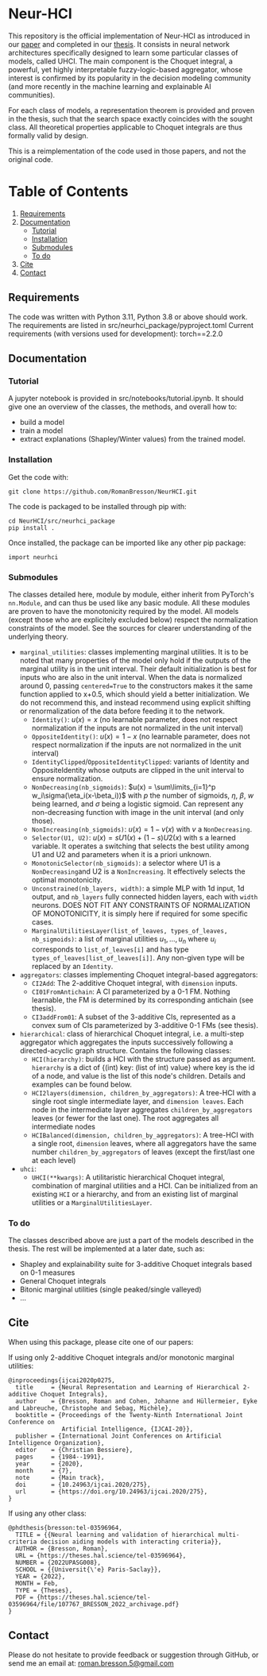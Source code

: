 # Neur-HCI

This repository is the official implementation of Neur-HCI as introduced in our [paper](https://www.ijcai.org/proceedings/2020/0275.pdf) and completed in our [thesis](https://theses.hal.science/tel-03596964). It consists in neural network architectures specifically designed to learn some particular classes of models, called UHCI. The main component is the Choquet integral, a powerful, yet highly interpretable fuzzy-logic-based aggregator, whose interest is confirmed by its popularity in the decision modeling community (and more recently in the machine learning and explainable AI communities).

For each class of models, a representation theorem is provided and proven in the thesis, such that the search space exactly coincides with the sought class. All theoretical properties applicable to Choquet integrals are thus formally valid by design.

This is a reimplementation of the code used in those papers, and not the original code.

# Table of Contents
1. [Requirements](#requirements)
2. [Documentation](#documentation)
    * [Tutorial](#tutorial)
    * [Installation](#installation)
    * [Submodules](#submodules)
    * [To do](#to-do)
3. [Cite](#cite)
4. [Contact](#contact)

## Requirements

The code was written with Python 3.11, Python 3.8 or above should work.
The requirements are listed in src/neurhci_package/pyproject.toml
Current requirements (with versions used for development):
torch==2.2.0

## Documentation

### Tutorial

A jupyter notebook is provided in src/notebooks/tutorial.ipynb. It should give one an overview of the classes, the methods, and overall how to:
- build a model
- train a model
- extract explanations (Shapley/Winter values) from the trained model.

### Installation

Get the code with:
```
git clone https://github.com/RomanBresson/NeurHCI.git
```

The code is packaged to be installed through pip with:
```
cd NeurHCI/src/neurhci_package
pip install .
```

Once installed, the package can be imported like any other pip package:
```
import neurhci
```

### Submodules

The classes detailed here, module by module, either inherit from PyTorch's ``nn.Module``, and can thus be used like any basic module. All these modules are proven to have the monotonicity required by the model. All models (except those who are explicitely excluded below) respect the normalization constraints of the model. See the sources for clearer understanding of the underlying theory.

* ``marginal_utilities``: classes implementing marginal utilities. It is to be noted that many properties of the model only hold if the outputs of the marginal utility is in the unit interval. Their default initialization is best for inputs who are also in the unit interval. When the data is normalized around 0, passing ``centered=True`` to the constructors makes it the same function applied to x+0.5, which should yield a better initialization. We do not recommend this, and instead recommend using explicit shifting or renormalization of the data before feeding it to the network.
  * ``Identity()``: $u(x) = x$ (no learnable parameter, does not respect normalization if the inputs are not normalized in the unit interval)
  * ``OppositeIdentity()``: $u(x) = 1-x$ (no learnable parameter, does not respect normalization if the inputs are not normalized in the unit interval)
  * ``IdentityClipped``/``OppositeIdentityClipped``: variants of Identity and OppositeIdentity whose outputs are clipped in the unit interval to ensure normalization.
  * ``NonDecreasing(nb_sigmoids)``: $u(x) = \sum\limits_{i=1}^p w_i\sigma(\eta_i(x-\beta_i))$ with $p$ the number of sigmoids, $\eta,~\beta,~w$ being learned, and $\sigma$ being a logistic sigmoid. Can represent any non-decreasing function with image in the unit interval (and only those).
  * ``NonIncreasing(nb_sigmoids)``: $u(x) = 1-v(x)$ with $v$ a ``NonDecreasing``.
  * ``Selector(U1, U2)``: $u(x) = sU1(x) + (1-s) U2(x)$ with s a learned variable. It operates a switching that selects the best utility among U1 and U2 and parameters when it is a priori unknown.
  * ``MonotonicSelector(nb_sigmoids)``: a selector where U1 is a ``NonDecreasing``and U2 is a ``NonIncreasing``. It effectively selects the optimal monotonicity.
  * ``Unconstrained(nb_layers, width)``: a simple MLP with 1d input, 1d output, and ``nb_layers`` fully connected hidden layers, each with ``width`` neurons. DOES NOT FIT ANY CONSTRAINTS OF NORMALIZATION OF MONOTONICITY, it is simply here if required for some specific cases.
  * ``MarginalUtilitiesLayer(list_of_leaves, types_of_leaves, nb_sigmoids)``: a list of marginal utilities ${u_1,...,u_n}$ where $u_i$ corresponds to ``list_of_leaves[i]`` and has type ``types_of_leaves[list_of_leaves[i]]``. Any non-given type will be replaced by an ``Identity``.
* ``aggregators``: classes implementing Choquet integral-based aggregators:
  * ``CI2Add``: The $2$-additive Choquet integral, with ``dimension`` inputs.
  * ``CI01FromAntichain``: A CI parameterized by a 0-1 FM. Nothing learnable, the FM is determined by its corresponding antichain (see thesis).
  * ``CI3addFrom01``: A subset of the 3-additive CIs, represented as a convex sum of CIs parameterized by 3-additive 0-1 FMs (see thesis).
* ``hierarchical``: class of hierarchical Choquet integral, i.e. a multi-step aggregator which aggregates the inputs successively following a directed-acyclic graph structure. Contains the following classes:
  * ``HCI(hierarchy)``: builds a HCI with the structure passed as argument. ``hierarchy`` is a dict of {(int) key: (list of int) value} where key is the id of a node, and value is the list of this node's children. Details and examples can be found below.
  * ``HCI2layers(dimension, children_by_aggregators)``: A tree-HCI with a single root single intermediate layer, and ``dimension leaves``. Each node in the intermediate layer aggregates ``children_by_aggregators`` leaves (or fewer for the last one). The root aggregates all intermediate nodes
  * ``HCIBalanced(dimension, children_by_aggregators)``: A tree-HCI with a single root, ``dimension`` leaves, where all aggregators have the same number ``children_by_aggregators`` of leaves (except the first/last one at each level)
* ``uhci``:
  * ``UHCI(**kwargs)``: A utilitaristic hierarchical Choquet integral, combination of marginal utilities and a HCI. Can be initialized from an existing ``HCI`` or a hierarchy, and from an existing list of marginal utilities or a ``MarginalUtilitiesLayer``.

### To do

The classes described above are just a part of the models described in the thesis. The rest will be implemented at a later date, such as:
* Shapley and explainability suite for 3-additive Choquet integrals based on 0-1 measures
* General Choquet integrals
* Bitonic marginal utilities (single peaked/single valleyed)
* ...

## Cite
When using this package, please cite one of our papers:

If using only 2-additive Choquet integrals and/or monotonic marginal utilities:
```
@inproceedings{ijcai2020p0275,
  title     = {Neural Representation and Learning of Hierarchical 2-additive Choquet Integrals},
  author    = {Bresson, Roman and Cohen, Johanne and Hüllermeier, Eyke and Labreuche, Christophe and Sebag, Michèle},
  booktitle = {Proceedings of the Twenty-Ninth International Joint Conference on
               Artificial Intelligence, {IJCAI-20}},
  publisher = {International Joint Conferences on Artificial Intelligence Organization},
  editor    = {Christian Bessiere},
  pages     = {1984--1991},
  year      = {2020},
  month     = {7},
  note      = {Main track},
  doi       = {10.24963/ijcai.2020/275},
  url       = {https://doi.org/10.24963/ijcai.2020/275},
}
```

If using any other class:
```
@phdthesis{bresson:tel-03596964,
  TITLE = {{Neural learning and validation of hierarchical multi-criteria decision aiding models with interacting criteria}},
  AUTHOR = {Bresson, Roman},
  URL = {https://theses.hal.science/tel-03596964},
  NUMBER = {2022UPASG008},
  SCHOOL = {{Universit{\'e} Paris-Saclay}},
  YEAR = {2022},
  MONTH = Feb,
  TYPE = {Theses},
  PDF = {https://theses.hal.science/tel-03596964/file/107767_BRESSON_2022_archivage.pdf}
}
```

## Contact

Please do not hesitate to provide feedback or suggestion through GitHub, or send me an email at:
roman.bresson.5@gmail.com
